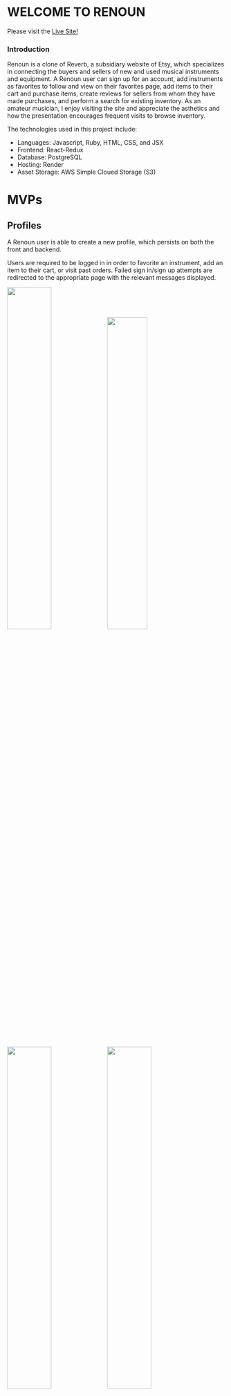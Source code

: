 # WELCOME TO RENOUN

Please visit the [Live Site!](https://render-renoun-1.onrender.com/)


### Introduction

Renoun is a clone of Reverb, a subsidiary website of Etsy, which specializes in connecting the buyers and sellers of new and used musical instruments and equipment.  A Renoun user can sign up for an account, add instruments as favorites to follow and view on their favorites page, add items to their cart and purchase items, create reviews for sellers from whom they have made purchases, and perform a search for existing inventory.  As an amateur musician, I enjoy visiting the site and appreciate the asthetics and how the presentation encourages frequent visits to browse inventory.  



The technologies used in this project include: 

* Languages: Javascript, Ruby, HTML, CSS, and JSX
* Frontend: React-Redux
* Database: PostgreSQL
* Hosting: Render
* Asset Storage: AWS Simple Cloued Storage (S3)






# MVPs

## Profiles

A Renoun user is able to create a new profile, which persists on both the front and backend.  



Users are required to be logged in in order to favorite an instrument, add an item to their cart, or visit past orders.  Failed sign in/sign up attempts are redirected to the appropriate page with the relevant messages displayed.

<img src='rm_assets/login.png' width='45%'> 
<img src='rm_assets/signup.png' width='43%'>

<img src='rm_assets/whoops1.png' width='45%'>
<img src='rm_assets/whoops 2.png' width='45%'>


## Instrument Categories

The homepage features a carousel of instruments with pictures and instrument details.  Users can navigate from the homepage to specific instrument category pages which feature similar carts of instruments and information. 

![homepage](/rm_assets/homepage.png)

<img src='rm_assets/guitars.png' width='49%'>
<img src='rm_assets/keys.png' width='49%'>


### Infinite instrument carousel

```

    return(
        <>
        <div id='if-wrap-wrap'>
            <div id='infinite-carousel-wrap'>
            {availableInstruments.map((instrument)=>{
                const pos = instruments.indexOf(instrument)+1
                return(           
                    <div className='thumb-instrumentWrapper' 
                            id='thumb-inst-wrap-inf'>
                        <div className='carousel-fav-button'>
                            <div src='/assets/images/emptyHeart.png' 
                                className = 'likeOn' 
                                id={`ioMdHeart${pos}_${index}`} 
                                onClick={(e)=> addFavorite(instruments[pos-1].id, pos, e)} >
                            </div>  
                            <div src="/assets/images/filledHeart.png"   
                                className = 'likeOff' id={`luHeart${pos}_${index}`} 
                                onClick={(e)=> unFavorite(instruments[pos-1].id, pos, e)} > 
                            </div>
                        </div>
                
                
                        <Link className='thumb-link' 
                                to={`/instruments/${instruments[pos-1].id}`}>
                            <ul id='thumb-dets'>
                                <img key ={`img${instruments[pos-1].id}`}
                                    className='thumb-instrumentImage' 
                                    src={instruments[pos-1].photoUrl} />
                                <div key ={`wrap${instruments[pos-1].id}`}
                                        className='words-wrap'>
                                    <div key ={`instName${instruments[pos-1].id}`}                      
                                        className='thumb-instrumentName'>{instruments[pos-1].itemName}
                                    </div>
                                    <li key ={`condition${instruments[pos-1].id}`}          
                                    className='thumb-condition'>{instruments[pos-1].condition}</li>
                                    <li key ={`price${instruments[pos-1].id}`}
                                        className='thumb-price'>
                                        {formatter.format(instruments[pos-1].price)}
                                    </li>
                                </div>
                            </ul>
                        </Link>
                    </div>      
                )
            })}
            </div> 
        </div>
        </>
    )
}

```


## Instrument Show Page

Clicking upon an individual instrument's icon in the carousel or cart will reveal the instrument's show page which includes an enlarged image of the instrument, more information including an in depth description of the instrument, buttons to add the instrument to the cart and to add it to favorites (see favorites below), as well as reviews of the seller of the instrument. 

![Instrument Show Page](rm_assets/Show-ezgif.com-crop.gif)


## Favorites

Users can add instruments to their favorites list both from the individual instruments show page and the instrument carousel/carts.  Favorites persist between login/logouts, and are updated instantly with a click on both the front and back end.  The favorite status of an instrument is shown on all carousels/carts that it may appear on as well as the individual show page.

The total number of users that have 'favorited' the instrument is displayed on the instrument's show page.  This number updates live on the front and backend as users favorite/unfavorite an instrument. 

![Favorites](rm_assets/favs.gif)

### JSX Code to keep hearts with favorite/unfavorite
```
useEffect(()=>{
        const availableInstruments = instruments.filter((instrument)=>instrument.available===true)
    }, [orders.length])
    const ioHearts = [];
    const luHearts = []
    useEffect(()=>{
        let i = 1
   
        while (i <= availableInstruments.length){

            ioHearts[i]= document.getElementById(`ioMdHeart${i}_${index}`)
            luHearts[i] = document.getElementById(`luHeart${i}_${index}`)
            if(instruments[i] && ioHearts[i]){
                if (favoriteInstrumentIds.includes(instruments[i-1].id)){
                    ioHearts[i].style.display='none'
                    luHearts[i].style.display='flex'
                } else {
                    ioHearts[i].style.display='flex'
                    luHearts[i].style.display='none'
                }

            }
          
            i+=1
        }
    }, [favoritesObj])

    const addFavorite = (instrumentId, buttonId, e) =>{
        if(currentUser){
            const favorite = {
                instrumentId,
                favoriterId: currentUser.id
            }
            dispatch(createFavorite(favorite))
        } else {
            modal.style.display='flex'
            modal.className='login'
            loginNav.className='active'
            signupNav.className='inactive'
            loginForm.style.display='flex'
            signupForm.style.display='none'
         
            loginSquare.className='active-menu-nav-wrapper'
            signupSquare.className='passive-menu-nav-wrapper'
          
        }
   
    }

    const unFavorite = (instrumentId, buttonId, e) =>{
        let favoriteId
    
         if(currentUser){
            favorites.forEach((favorite)=>{

                if(favorite.instrumentId === instrumentId){
                    favoriteId = favorite.id
                }
            })
            dispatch (deleteFavorite(favoriteId))
         }
         else {
            modal.style.display='flex'
            modal.className='login'
            loginNav.className='active'
            signupNav.className='inactive'
            loginForm.style.display='flex'
            signupForm.style.display='none'
            loginSquare.className='active-menu-nav-wrapper'
            signupSquare.className='passive-menu-nav-wrapper'   
        }
    }

```



## Cart

Users can add and delete items from their cart from the instrument's show page.  The cart dynamically updates as more items are added, and it shows the total price for all instrumetns in the cart.  The cart icon in the navbar updates to show the number of items in the cart as well.  The cart can be accessed from any page by clicking the cart icon in the navbar. 

Once the user decides to make a purchase, they can click through to a confirmation page which has a dummy form to collect payment information.  Upon confirmation at this page, the user is sent to an order confirmation page which recaps the current order and relevant information.  

At any time, the user can access their past orders through the dropdown menu under the user icon.  This will guide them to a page with a list of all past orders and order status.

![alt text](rm_assets/purchases.gif)


## Seller Reviews

After completing a purchase, on the orders page, users have the option of leaving a review for the seller.  These reviews then are displayed on any instrument show page for instruments for sale by that particular seller.  Sellers are awarded a star rating for every review recieved.  The total number of reviews, and the average star rating is displayed on the instrument show page.  

Users can also update their previous reviews if perceptions of sellers change over time. 


![Reviews](rm_assets/Review.gif)


### Seller Review Box on Instrument Show Page:
```
return(
        <>
        <div id='seller-wrapper'>
                <h1 className='aboutThisListing'>About the Seller</h1>
                <div id='seller-dets'>
                    <div id='shop-wrap'>
                        <div id='shop-image-left'></div>
                    </div>
                    <h2 id='seller-info'>
                        {sellerStoreName}
                    </h2>
            
                </div>
                <hr className='sellerLine' />
                <div className='reviews-header'>
                    Seller Reviews  {avgStars(average)}   ({reviews.length})
                </div>
                {reviewsOne.map((review)=>{
                    return(
                        <>
                            <hr className='review-divider'></hr>
                            <div class-name='avg-stars-img'> {stars(review.stars)}</div>
                            <h1 className='review-title'>
                            {review.title}
                            
                            </h1>
                            <div className='author-date'>
                                <p className='review-author'>
                                {abbrevName(review)}
                                </p>
                                <p className='review-date-created'>
                                   -  {wordifyDate(review)}
                                </p>
                            </div>
                        
                            <p className='review-body'>
                                {review.body}
                            </p>  
                        </>
                    )
                })}
        </div>
        </>
    )

```


## Search

Users can perform a simple search of the instruments available at the frontend at any given time.  The search box automatically returns prompts from instrument names and brands that potentially match the current entry in the search box.  Relevant search results are presented in the results page. 


![Search](rm_assets/search.gif)



### Search Outcomes Simple Function & Results Page


```
function Outcomes(){
    const location=useLocation();
    const {searchWord} = location.state
    const instruments = useSelector(state => Object.values(state.instruments))
    const searchResults = [];
    instruments.forEach((instrument)=>{
      if(instrument.available){
        if(instrument.itemName.toLowerCase().includes(searchWord.toLowerCase()) ||
        (instrument.model) && instrument.model.toLowerCase().includes(searchWord.toLowerCase()) ||
        instrument.brand.toLowerCase().includes(searchWord.toLowerCase()) ||
        instrument.category.toLowerCase().includes(searchWord.toLowerCase())){
            searchResults.push(instrument)
        }
      }
    })

    let rowRequirement
   if(searchResults.length%6===0){
    rowRequirement = searchResults.length/6
   } else {
    rowRequirement = Math.floor(searchResults.length/6)+1
   }
   console.log(rowRequirement)

   let i=0
   let allRows = []

   while(i<rowRequirement){
  
    let row = searchResults.slice((i*6+0),(i*6+6))
    allRows.push(row)
    i+=1
   }

   console.log(allRows)

    return(
        <div id='search-results-wrapper-wrapper'>
            <div id='search-results-wrapper'>
                <h1 id='results-count'>{searchResults.length} Results <span id='searchTermWrap'>for "{`${searchWord}`}"</span></h1>
                {allRows.map((row)=>{
                    return(
                        <div id='favs-row-wrapper'>
                              <RealGenericCarousel row={row} rowId={row[0].id}/>
                        </div>
                      
                    )
                })}
            </div>
        </div>
        
    )
}
```


### Thank you!

Renoun was created in a 14 day timeframe.  I hope it made you want to go out and make music!
